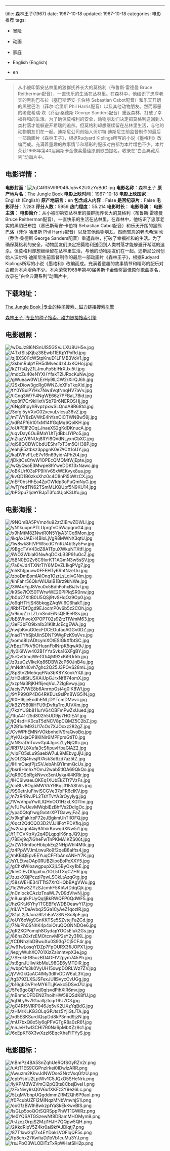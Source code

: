 
---
title: 森林王子(1967)
date: 1967-10-18
updated: 1967-10-18
categories: 电影推荐
tags:
- 冒险
- 动画
- 家庭

- English (English)
- en
---


> 从小被印第安丛林里的狼群抚养长大的莫格利（布鲁斯·雷德曼 Bruce Reitherman配音），一直快乐的生活在丛林里。在森林中，他结识了忠厚老实的黑豹巴布拉（塞巴斯蒂安·卡伯特 Sebastian Cabot配音）和乐天开朗的黑熊巴洛（菲尔·哈里斯 Phil Harris配音）以及其他动物朋友。然而邪恶的老虎希瑞·坎（乔治·桑德斯 George Sanders配音）重返森林，打破了幸福祥和的生活。为了确保莫格利的安全，动物朋友们决定把莫格利送回到人类村落才能躲避开希瑞的追杀。但莫格利却想继续留在丛林里生活，与他的动物朋友们在一起。迪斯尼公司创始人沃尔特·迪斯尼生前监督制作的最后一部动画片《森林王子》，根据Rudyard Kiplings所写的小说《墨格利》改编而成。充满着童趣的故事情节和精彩的配乐对白都为本片增色不少。本片荣获1968年第40届奥斯卡金像奖最佳原创歌曲提名，收录在“白金典藏系列”动画片中。

## **电影详情**：

**电影封面**：<img src="https://image.tmdb.org/t/p/w200/gC4Rf5VlRP046Jq5vK2UXzYqBdG.jpg" alt="/gC4Rf5VlRP046Jq5vK2UXzYqBdG.jpg" title="/gC4Rf5VlRP046Jq5vK2UXzYqBdG.jpg">
**电影名称**：森林王子
**原产地片名**：The Jungle Book
**电影上映时间**：1967-10-18
**电影上映国家**：English (English)
**原产地语言**：en
**包含成人内容**：False
**是否纪录片**：False
**电影评分**：7.283
**评分人数**：5959
**热门程度**：55.214
**电影时长**：
**电影导演**：
**电影主演**：
**电影简介**：从小被印第安丛林里的狼群抚养长大的莫格利（布鲁斯·雷德曼 Bruce Reitherman配音），一直快乐的生活在丛林里。在森林中，他结识了忠厚老实的黑豹巴布拉（塞巴斯蒂安·卡伯特 Sebastian Cabot配音）和乐天开朗的黑熊巴洛（菲尔·哈里斯 Phil Harris配音）以及其他动物朋友。然而邪恶的老虎希瑞·坎（乔治·桑德斯 George Sanders配音）重返森林，打破了幸福祥和的生活。为了确保莫格利的安全，动物朋友们决定把莫格利送回到人类村落才能躲避开希瑞的追杀。但莫格利却想继续留在丛林里生活，与他的动物朋友们在一起。迪斯尼公司创始人沃尔特·迪斯尼生前监督制作的最后一部动画片《森林王子》，根据Rudyard Kiplings所写的小说《墨格利》改编而成。充满着童趣的故事情节和精彩的配乐对白都为本片增色不少。本片荣获1968年第40届奥斯卡金像奖最佳原创歌曲提名，收录在“白金典藏系列”动画片中。

## **下载地址**：
[The Jungle Book |专业的种子搜索、磁力链接搜索引擎](https://movie.amd794.com:2083/?search=The%20Jungle%20Book&ordering=&mode=match_phrase&page_size=10&page=1)

[森林王子 |专业的种子搜索、磁力链接搜索引擎](https://movie.amd794.com:2083/?search=%E6%A3%AE%E6%9E%97%E7%8E%8B%E5%AD%90&ordering=&mode=match_phrase&page_size=10&page=1)
 

## **电影剧照**：
<img src="https://image.tmdb.org/t/p/original/wDxJz8l6NSnUlS5GSVJLXU8UH5e.jpg" alt="/wDxJz8l6NSnUlS5GSVJLXU8UH5e.jpg" title="/wDxJz8l6NSnUlS5GSVJLXU8UH5e.jpg"><img src="https://image.tmdb.org/t/p/original/4TxfSIsjXjbz38Ewb11EKpYPxRd.jpg" alt="/4TxfSIsjXjbz38Ewb11EKpYPxRd.jpg" title="/4TxfSIsjXjbz38Ewb11EKpYPxRd.jpg"><img src="https://image.tmdb.org/t/p/original/zj8XS0l1cWStpKnuD1LFMB3VoV1.jpg" alt="/zj8XS0l1cWStpKnuD1LFMB3VoV1.jpg" title="/zj8XS0l1cWStpKnuD1LFMB3VoV1.jpg"><img src="https://image.tmdb.org/t/p/original/3sbmRuIpYEH5dMvec4z4JxKQHoj.jpg" alt="/3sbmRuIpYEH5dMvec4z4JxKQHoj.jpg" title="/3sbmRuIpYEH5dMvec4z4JxKQHoj.jpg"><img src="https://image.tmdb.org/t/p/original/kZTfsQyZ1LJmuFp5bIHrXJxi5tl.jpg" alt="/kZTfsQyZ1LJmuFp5bIHrXJxi5tl.jpg" title="/kZTfsQyZ1LJmuFp5bIHrXJxi5tl.jpg"><img src="https://image.tmdb.org/t/p/original/mdcZu40eNYXHYfakT2IJRocKuNw.jpg" alt="/mdcZu40eNYXHYfakT2IJRocKuNw.jpg" title="/mdcZu40eNYXHYfakT2IJRocKuNw.jpg"><img src="https://image.tmdb.org/t/p/original/gWueaw0WLErHy9lLCW2rXirQJ6h.jpg" alt="/gWueaw0WLErHy9lLCW2rXirQJ6h.jpg" title="/gWueaw0WLErHy9lLCW2rXirQJ6h.jpg"><img src="https://image.tmdb.org/t/p/original/2SxDiow3gcRg0WNZJxXFsTkqXld.jpg" alt="/2SxDiow3gcRg0WNZJxXFsTkqXld.jpg" title="/2SxDiow3gcRg0WNZJxXFsTkqXld.jpg"><img src="https://image.tmdb.org/t/p/original/tY0Y8uiPYHx7Nw4VqtNnqHV7aVv.jpg" alt="/tY0Y8uiPYHx7Nw4VqtNnqHV7aVv.jpg" title="/tY0Y8uiPYHx7Nw4VqtNnqHV7aVv.jpg"><img src="https://image.tmdb.org/t/p/original/tiCnq3W7F4NgWE66z7PFBaL7Bid.jpg" alt="/tiCnq3W7F4NgWE66z7PFBaL7Bid.jpg" title="/tiCnq3W7F4NgWE66z7PFBaL7Bid.jpg"><img src="https://image.tmdb.org/t/p/original/qo8fl7Cr9kHxtVSb79r6NEROSHj.jpg" alt="/qo8fl7Cr9kHxtVSb79r6NEROSHj.jpg" title="/qo8fl7Cr9kHxtVSb79r6NEROSHj.jpg"><img src="https://image.tmdb.org/t/p/original/6NgGhpyhRvpzpxwSLQndA8R68td.jpg" alt="/6NgGhpyhRvpzpxwSLQndA8R68td.jpg" title="/6NgGhpyhRvpzpxwSLQndA8R68td.jpg"><img src="https://image.tmdb.org/t/p/original/3xfgi5yVXvC02xevuLvlcsa36vZ.jpg" alt="/3xfgi5yVXvC02xevuLvlcsa36vZ.jpg" title="/3xfgi5yVXvC02xevuLvlcsa36vZ.jpg"><img src="https://image.tmdb.org/t/p/original/mTWY8zBVWtE4hYsnOiCTWNBw59j.jpg" alt="/mTWY8zBVWtE4hYsnOiCTWNBw59j.jpg" title="/mTWY8zBVWtE4hYsnOiCTWNBw59j.jpg"><img src="https://image.tmdb.org/t/p/original/xdR4Ff6h101xM14ffGqMq6QolKH.jpg" alt="/xdR4Ff6h101xM14ffGqMq6QolKH.jpg" title="/xdR4Ff6h101xM14ffGqMq6QolKH.jpg"><img src="https://image.tmdb.org/t/p/original/oUtPEIF2OqLJnaeXS2gKdDKnucA.jpg" alt="/oUtPEIF2OqLJnaeXS2gKdDKnucA.jpg" title="/oUtPEIF2OqLJnaeXS2gKdDKnucA.jpg"><img src="https://image.tmdb.org/t/p/original/uqvDay6OuBMaYUtTjdBbLlYlPo5.jpg" alt="/uqvDay6OuBMaYUtTjdBbLlYlPo5.jpg" title="/uqvDay6OuBMaYUtTjdBbLlYlPo5.jpg"><img src="https://image.tmdb.org/t/p/original/nZlazW6NUq8RYI8QVdNLyxnCbXC.jpg" alt="/nZlazW6NUq8RYI8QVdNLyxnCbXC.jpg" title="/nZlazW6NUq8RYI8QVdNLyxnCbXC.jpg"><img src="https://image.tmdb.org/t/p/original/qIS8QCDWCbdUEShrFxT3m5QH38P.jpg" alt="/qIS8QCDWCbdUEShrFxT3m5QH38P.jpg" title="/qIS8QCDWCbdUEShrFxT3m5QH38P.jpg"><img src="https://image.tmdb.org/t/p/original/eahjE5ztbkz3ppgnK0e7ACX1oUY.jpg" alt="/eahjE5ztbkz3ppgnK0e7ACX1oUY.jpg" title="/eahjE5ztbkz3ppgnK0e7ACX1oUY.jpg"><img src="https://image.tmdb.org/t/p/original/kaDVFvPLeE7v16n69yidrAPh2t4.jpg" alt="/kaDVFvPLeE7v16n69yidrAPh2t4.jpg" title="/kaDVFvPLeE7v16n69yidrAPh2t4.jpg"><img src="https://image.tmdb.org/t/p/original/jDkjtOsCfwW1OPEcQMQMtWjEpte.jpg" alt="/jDkjtOsCfwW1OPEcQMQMtWjEpte.jpg" title="/jDkjtOsCfwW1OPEcQMQMtWjEpte.jpg"><img src="https://image.tmdb.org/t/p/original/wQyQsoE3Mwpe8hYweDDK13xNawc.jpg" alt="/wQyQsoE3Mwpe8hYweDDK13xNawc.jpg" title="/wQyQsoE3Mwpe8hYweDDK13xNawc.jpg"><img src="https://image.tmdb.org/t/p/original/oBKUrf03sPP9iVv65xWEKvyx8ua.jpg" alt="/oBKUrf03sPP9iVv65xWEKvyx8ua.jpg" title="/oBKUrf03sPP9iVv65xWEKvyx8ua.jpg"><img src="https://image.tmdb.org/t/p/original/kvQD1B6zksXhz0c4C8nPi5bWzCX.jpg" alt="/kvQD1B6zksXhz0c4C8nPi5bWzCX.jpg" title="/kvQD1B6zksXhz0c4C8nPi5bWzCX.jpg"><img src="https://image.tmdb.org/t/p/original/nEF0bsHhEa4ZpGWIdp3oPuQmNyG.jpg" alt="/nEF0bsHhEa4ZpGWIdp3oPuQmNyG.jpg" title="/nEF0bsHhEa4ZpGWIdp3oPuQmNyG.jpg"><img src="https://image.tmdb.org/t/p/original/wTjYedTN62TSmMLKQUpf5N9KU14.jpg" alt="/wTjYedTN62TSmMLKQUpf5N9KU14.jpg" title="/wTjYedTN62TSmMLKQUpf5N9KU14.jpg"><img src="https://image.tmdb.org/t/p/original/bPGpu7IjdeYBJpT3fc4UjoK3Ufx.jpg" alt="/bPGpu7IjdeYBJpT3fc4UjoK3Ufx.jpg" title="/bPGpu7IjdeYBJpT3fc4UjoK3Ufx.jpg">

## **电影海报**：
<img src="https://image.tmdb.org/t/p/original/9NQmBA5PVmz4u92ztZlErwZDWLl.jpg" alt="/9NQmBA5PVmz4u92ztZlErwZDWLl.jpg" title="/9NQmBA5PVmz4u92ztZlErwZDWLl.jpg"><img src="https://image.tmdb.org/t/p/original/yN1kuupnPTLUprgfvC5WapgrxG4.jpg" alt="/yN1kuupnPTLUprgfvC5WapgrxG4.jpg" title="/yN1kuupnPTLUprgfvC5WapgrxG4.jpg"><img src="https://image.tmdb.org/t/p/original/x9hMtM8ZNwtR0N5YjyA31Cq6Mon.jpg" alt="/x9hMtM8ZNwtR0N5YjyA31Cq6Mon.jpg" title="/x9hMtM8ZNwtR0N5YjyA31Cq6Mon.jpg"><img src="https://image.tmdb.org/t/p/original/ikqAxUAEH4BloLjVgR8MWNX3qtU.jpg" alt="/ikqAxUAEH4BloLjVgR8MWNX3qtU.jpg" title="/ikqAxUAEH4BloLjVgR8MWNX3qtU.jpg"><img src="https://image.tmdb.org/t/p/original/1w8wk8htVPW5cdCYnRU4bt5y5Fw.jpg" alt="/1w8wk8htVPW5cdCYnRU4bt5y5Fw.jpg" title="/1w8wk8htVPW5cdCYnRU4bt5y5Fw.jpg"><img src="https://image.tmdb.org/t/p/original/9BgcTVV43dZ8A1TpuXWkuNTXtfI.jpg" alt="/9BgcTVV43dZ8A1TpuXWkuNTXtfI.jpg" title="/9BgcTVV43dZ8A1TpuXWkuNTXtfI.jpg"><img src="https://image.tmdb.org/t/p/original/iWO2WblaIGNwAqDCkLB3P91uGcZ.jpg" alt="/iWO2WblaIGNwAqDCkLB3P91uGcZ.jpg" title="/iWO2WblaIGNwAqDCkLB3P91uGcZ.jpg"><img src="https://image.tmdb.org/t/p/original/5BN0EGZv6C9IxrKT1AGmN3w5sSV.jpg" alt="/5BN0EGZv6C9IxrKT1AGmN3w5sSV.jpg" title="/5BN0EGZv6C9IxrKT1AGmN3w5sSV.jpg"><img src="https://image.tmdb.org/t/p/original/7a6VJd4TXNrTlY6MDvZL1kqPVg7.jpg" alt="/7a6VJd4TXNrTlY6MDvZL1kqPVg7.jpg" title="/7a6VJd4TXNrTlY6MDvZL1kqPVg7.jpg"><img src="https://image.tmdb.org/t/p/original/nhKhtjpuvw0FFEHTy6RhtNzeLki.jpg" alt="/nhKhtjpuvw0FFEHTy6RhtNzeLki.jpg" title="/nhKhtjpuvw0FFEHTy6RhtNzeLki.jpg"><img src="https://image.tmdb.org/t/p/original/zboDmEomIAIOnq1OzrLsLqIvGNm.jpg" alt="/zboDmEomIAIOnq1OzrLsLqIvGNm.jpg" title="/zboDmEomIAIOnq1OzrLsLqIvGNm.jpg"><img src="https://image.tmdb.org/t/p/original/khFahr56QkrWlUialB1Brz9kNWe.jpg" alt="/khFahr56QkrWlUialB1Brz9kNWe.jpg" title="/khFahr56QkrWlUialB1Brz9kNWe.jpg"><img src="https://image.tmdb.org/t/p/original/3W4oFgJ8Veu0x5BdhFohxBiJtvI.jpg" alt="/3W4oFgJ8Veu0x5BdhFohxBiJtvI.jpg" title="/3W4oFgJ8Veu0x5BdhFohxBiJtvI.jpg"><img src="https://image.tmdb.org/t/p/original/k9Se7KX50TWrwWE20PlPlqSR0nw.jpg" alt="/k9Se7KX50TWrwWE20PlPlqSR0nw.jpg" title="/k9Se7KX50TWrwWE20PlPlqSR0nw.jpg"><img src="https://image.tmdb.org/t/p/original/b0p27XltB0U5QSj9tvSHqOz9Op0.jpg" alt="/b0p27XltB0U5QSj9tvSHqOz9Op0.jpg" title="/b0p27XltB0U5QSj9tvSHqOz9Op0.jpg"><img src="https://image.tmdb.org/t/p/original/o9qHTHjSrl8bkqgZAqWI6C6hakT.jpg" alt="/o9qHTHjSrl8bkqgZAqWI6C6hakT.jpg" title="/o9qHTHjSrl8bkqgZAqWI6C6hakT.jpg"><img src="https://image.tmdb.org/t/p/original/lRbf7DfOgd9EJocmP0v6b5z2COh.jpg" alt="/lRbf7DfOgd9EJocmP0v6b5z2COh.jpg" title="/lRbf7DfOgd9EJocmP0v6b5z2COh.jpg"><img src="https://image.tmdb.org/t/p/original/x9iuqZzrLZLmSndEiNsQElEeRSs.jpg" alt="/x9iuqZzrLZLmSndEiNsQElEeRSs.jpg" title="/x9iuqZzrLZLmSndEiNsQElEeRSs.jpg"><img src="https://image.tmdb.org/t/p/original/bE8VhvokXPOPT02s9ZrzTlWmM63.jpg" alt="/bE8VhvokXPOPT02s9ZrzTlWmM63.jpg" title="/bE8VhvokXPOPT02s9ZrzTlWmM63.jpg"><img src="https://image.tmdb.org/t/p/original/3eF3bFO9lxnIb31KIItJcEcgEWA.jpg" alt="/3eF3bFO9lxnIb31KIItJcEcgEWA.jpg" title="/3eF3bFO9lxnIb31KIItJcEcgEWA.jpg"><img src="https://image.tmdb.org/t/p/original/nwjbKvuG0ecFDCEOufaoAGGv0DZ.jpg" alt="/nwjbKvuG0ecFDCEOufaoAGGv0DZ.jpg" title="/nwjbKvuG0ecFDCEOufaoAGGv0DZ.jpg"><img src="https://image.tmdb.org/t/p/original/nadTYhSjbUlnSDNT9WgPzK9sVvs.jpg" alt="/nadTYhSjbUlnSDNT9WgPzK9sVvs.jpg" title="/nadTYhSjbUlnSDNT9WgPzK9sVvs.jpg"><img src="https://image.tmdb.org/t/p/original/xomd8IzADtcymXOtESIGkXfbtSC.jpg" alt="/xomd8IzADtcymXOtESIGkXfbtSC.jpg" title="/xomd8IzADtcymXOtESIGkXfbtSC.jpg"><img src="https://image.tmdb.org/t/p/original/rBpzTPkV5OHusnFblNrpK5qwA9J.jpg" alt="/rBpzTPkV5OHusnFblNrpK5qwA9J.jpg" title="/rBpzTPkV5OHusnFblNrpK5qwA9J.jpg"><img src="https://image.tmdb.org/t/p/original/ly0i6lWw402B1YYaSvka16XFgBY.jpg" alt="/ly0i6lWw402B1YYaSvka16XFgBY.jpg" title="/ly0i6lWw402B1YYaSvka16XFgBY.jpg"><img src="https://image.tmdb.org/t/p/original/5rQvttmqIWeGDi4jM92xKi9Ur5b.jpg" alt="/5rQvttmqIWeGDi4jM92xKi9Ur5b.jpg" title="/5rQvttmqIWeGDi4jM92xKi9Ur5b.jpg"><img src="https://image.tmdb.org/t/p/original/z9zuCzVlkeKq86DBW2cP60JnB4u.jpg" alt="/z9zuCzVlkeKq86DBW2cP60JnB4u.jpg" title="/z9zuCzVlkeKq86DBW2cP60JnB4u.jpg"><img src="https://image.tmdb.org/t/p/original/mNdtNI0vh7ghc2Q25J3POvS28mL.jpg" alt="/mNdtNI0vh7ghc2Q25J3POvS28mL.jpg" title="/mNdtNI0vh7ghc2Q25J3POvS28mL.jpg"><img src="https://image.tmdb.org/t/p/original/8pStv2Me5qqFNa3bK8YXookYiQI.jpg" alt="/8pStv2Me5qqFNa3bK8YXookYiQI.jpg" title="/8pStv2Me5qqFNa3bK8YXookYiQI.jpg"><img src="https://image.tmdb.org/t/p/original/zH2eliStUSXAiUpGJrxNf874omX.jpg" alt="/zH2eliStUSXAiUpGJrxNf874omX.jpg" title="/zH2eliStUSXAiUpGJrxNf874omX.jpg"><img src="https://image.tmdb.org/t/p/original/xzpNa3RjKHfIijeqVuL72IgBvwy.jpg" alt="/xzpNa3RjKHfIijeqVuL72IgBvwy.jpg" title="/xzpNa3RjKHfIijeqVuL72IgBvwy.jpg"><img src="https://image.tmdb.org/t/p/original/aciy7VWE8b6AnrnpGst4g0IK8WI.jpg" alt="/aciy7VWE8b6AnrnpGst4g0IK8WI.jpg" title="/aciy7VWE8b6AnrnpGst4g0IK8WI.jpg"><img src="https://image.tmdb.org/t/p/original/9YP99QP4D64RKEUs9slPnBWG5lN.jpg" alt="/9YP99QP4D64RKEUs9slPnBWG5lN.jpg" title="/9YP99QP4D64RKEUs9slPnBWG5lN.jpg"><img src="https://image.tmdb.org/t/p/original/lt0Hl6jjeEodhENLjDYTcmDMvvc.jpg" alt="/lt0Hl6jjeEodhENLjDYTcmDMvvc.jpg" title="/lt0Hl6jjeEodhENLjDYTcmDMvvc.jpg"><img src="https://image.tmdb.org/t/p/original/kB2Y580liHFU9tDvftaTrqJUVXm.jpg" alt="/kB2Y580liHFU9tDvftaTrqJUVXm.jpg" title="/kB2Y580liHFU9tDvftaTrqJUVXm.jpg"><img src="https://image.tmdb.org/t/p/original/7kzYUGb811urV64OBFmPwZxUued.jpg" alt="/7kzYUGb811urV64OBFmPwZxUued.jpg" title="/7kzYUGb811urV64OBFmPwZxUued.jpg"><img src="https://image.tmdb.org/t/p/original/1tuA41r25d802h5UD9js7HGlEAf.jpg" alt="/1tuA41r25d802h5UD9js7HGlEAf.jpg" title="/1tuA41r25d802h5UD9js7HGlEAf.jpg"><img src="https://image.tmdb.org/t/p/original/jQ4sdHK0caT5dNCV8pCQMZ5C2bZ.jpg" alt="/jQ4sdHK0caT5dNCV8pCQMZ5C2bZ.jpg" title="/jQ4sdHK0caT5dNCV8pCQMZ5C2bZ.jpg"><img src="https://image.tmdb.org/t/p/original/t2B1urM93U17cOs7XJOcxz282gZ.jpg" alt="/t2B1urM93U17cOs7XJOcxz282gZ.jpg" title="/t2B1urM93U17cOs7XJOcxz282gZ.jpg"><img src="https://image.tmdb.org/t/p/original/CvWPhEMNrVOkbnhdIV9raQvoBq.jpg" alt="/CvWPhEMNrVOkbnhdIV9raQvoBq.jpg" title="/CvWPhEMNrVOkbnhdIV9raQvoBq.jpg"><img src="https://image.tmdb.org/t/p/original/fyKUxjaOP8KINir6MPFprsGtiT0.jpg" alt="/fyKUxjaOP8KINir6MPFprsGtiT0.jpg" title="/fyKUxjaOP8KINir6MPFprsGtiT0.jpg"><img src="https://image.tmdb.org/t/p/original/aNSraDnTuvvGp4JgcsZLyNjQftc.jpg" alt="/aNSraDnTuvvGp4JgcsZLyNjQftc.jpg" title="/aNSraDnTuvvGp4JgcsZLyNjQftc.jpg"><img src="https://image.tmdb.org/t/p/original/lRI7ML8Xufa3cSfipuvHbaGlAZ2.jpg" alt="/lRI7ML8Xufa3cSfipuvHbaGlAZ2.jpg" title="/lRI7ML8Xufa3cSfipuvHbaGlAZ2.jpg"><img src="https://image.tmdb.org/t/p/original/vipFO5sLu9SaebW7uL9MEbvgJjU.jpg" alt="/vipFO5sLu9SaebW7uL9MEbvgJjU.jpg" title="/vipFO5sLu9SaebW7uL9MEbvgJjU.jpg"><img src="https://image.tmdb.org/t/p/original/sOfZSj4hvsjR7Ask3d6zd7az5tZ.jpg" alt="/sOfZSj4hvsjR7Ask3d6zd7az5tZ.jpg" title="/sOfZSj4hvsjR7Ask3d6zd7az5tZ.jpg"><img src="https://image.tmdb.org/t/p/original/lHlmOaqfPjzSVJebAhQYImmQcUs.jpg" alt="/lHlmOaqfPjzSVJebAhQYImmQcUs.jpg" title="/lHlmOaqfPjzSVJebAhQYImmQcUs.jpg"><img src="https://image.tmdb.org/t/p/original/bsr6HmhxYOmJ2wab5tlOA69QkQo.jpg" alt="/bsr6HmhxYOmJ2wab5tlOA69QkQo.jpg" title="/bsr6HmhxYOmJ2wab5tlOA69QkQo.jpg"><img src="https://image.tmdb.org/t/p/original/qR6OSbRgkNvvx3xnUyka4l4KRlr.jpg" alt="/qR6OSbRgkNvvx3xnUyka4l4KRlr.jpg" title="/qR6OSbRgkNvvx3xnUyka4l4KRlr.jpg"><img src="https://image.tmdb.org/t/p/original/lHC6lwaeuQKEq1XUbEkZTf7VzFs.jpg" alt="/lHC6lwaeuQKEq1XUbEkZTf7VzFs.jpg" title="/lHC6lwaeuQKEq1XUbEkZTf7VzFs.jpg"><img src="https://image.tmdb.org/t/p/original/coBLv8Og5MWVkYRKqij31FAShVs.jpg" alt="/coBLv8Og5MWVkYRKqij31FAShVs.jpg" title="/coBLv8Og5MWVkYRKqij31FAShVs.jpg"><img src="https://image.tmdb.org/t/p/original/9S0etrJuFhvISCGVe37pFR6cIKV.jpg" alt="/9S0etrJuFhvISCGVe37pFR6cIKV.jpg" title="/9S0etrJuFhvISCGVe37pFR6cIKV.jpg"><img src="https://image.tmdb.org/t/p/original/n7zRrIRvJPL2TsYTvYA3rOyylyg.jpg" alt="/n7zRrIRvJPL2TsYTvYA3rOyylyg.jpg" title="/n7zRrIRvJPL2TsYTvYA3rOyylyg.jpg"><img src="https://image.tmdb.org/t/p/original/1VwVhpuYwtLIQHnOO1HzxLKGTIm.jpg" alt="/1VwVhpuYwtLIQHnOO1HzxLKGTIm.jpg" title="/1VwVhpuYwtLIQHnOO1HzxLKGTIm.jpg"><img src="https://image.tmdb.org/t/p/original/v1UFwUevMWqblEzBhfVs2DdigOc.jpg" alt="/v1UFwUevMWqblEzBhfVs2DdigOc.jpg" title="/v1UFwUevMWqblEzBhfVs2DdigOc.jpg"><img src="https://image.tmdb.org/t/p/original/ypa0QtqfrwgGxbtrXPTGawyjFaZ.jpg" alt="/ypa0QtqfrwgGxbtrXPTGawyjFaZ.jpg" title="/ypa0QtqfrwgGxbtrXPTGawyjFaZ.jpg"><img src="https://image.tmdb.org/t/p/original/x9kqFakIrpF72eJBgkmUhTIIOFQ.jpg" alt="/x9kqFakIrpF72eJBgkmUhTIIOFQ.jpg" title="/x9kqFakIrpF72eJBgkmUhTIIOFQ.jpg"><img src="https://image.tmdb.org/t/p/original/6qct2QdCQO3D2VJJIIFoYPDKflq.jpg" alt="/6qct2QdCQO3D2VJJIIFoYPDKflq.jpg" title="/6qct2QdCQO3D2VJJIIFoYPDKflq.jpg"><img src="https://image.tmdb.org/t/p/original/w2oJqml4iy9AhiirKxwqdXNw5i1.jpg" alt="/w2oJqml4iy9AhiirKxwqdXNw5i1.jpg" title="/w2oJqml4iy9AhiirKxwqdXNw5i1.jpg"><img src="https://image.tmdb.org/t/p/original/f1jTCVKtrXy2q4DLqpqlK6nqJQ9.jpg" alt="/f1jTCVKtrXy2q4DLqpqlK6nqJQ9.jpg" title="/f1jTCVKtrXy2q4DLqpqlK6nqJQ9.jpg"><img src="https://image.tmdb.org/t/p/original/78Evj9q7iGheFwTnPKMA1KZS06t.jpg" alt="/78Evj9q7iGheFwTnPKMA1KZS06t.jpg" title="/78Evj9q7iGheFwTnPKMA1KZS06t.jpg"><img src="https://image.tmdb.org/t/p/original/xZW16mfooHbkpkEq2NHpWhl4Mtk.jpg" alt="/xZW16mfooHbkpkEq2NHpWhl4Mtk.jpg" title="/xZW16mfooHbkpkEq2NHpWhl4Mtk.jpg"><img src="https://image.tmdb.org/t/p/original/z4PpWVJmLtwuRo9f2qeB8aIfts4.jpg" alt="/z4PpWVJmLtwuRo9f2qeB8aIfts4.jpg" title="/z4PpWVJmLtwuRo9f2qeB8aIfts4.jpg"><img src="https://image.tmdb.org/t/p/original/mKBiQEpvEEYuqCFFfoAnxANHY7K.jpg" alt="/mKBiQEpvEEYuqCFFfoAnxANHY7K.jpg" title="/mKBiQEpvEEYuqCFFfoAnxANHY7K.jpg"><img src="https://image.tmdb.org/t/p/original/sYLEtvaOAp0RUB2lipoEoPoXXY5.jpg" alt="/sYLEtvaOAp0RUB2lipoEoPoXXY5.jpg" title="/sYLEtvaOAp0RUB2lipoEoPoXXY5.jpg"><img src="https://image.tmdb.org/t/p/original/gChklWloawgpupX2jL5ByOxy1bE.jpg" alt="/gChklWloawgpupX2jL5ByOxy1bE.jpg" title="/gChklWloawgpupX2jL5ByOxy1bE.jpg"><img src="https://image.tmdb.org/t/p/original/kIeCIEvO0gaihxZIOL5tTXqCZHR.jpg" alt="/kIeCIEvO0gaihxZIOL5tTXqCZHR.jpg" title="/kIeCIEvO0gaihxZIOL5tTXqCZHR.jpg"><img src="https://image.tmdb.org/t/p/original/zuzkXQjPczzl7qwLSCkLtAzqGtg.jpg" alt="/zuzkXQjPczzl7qwLSCkLtAzqGtg.jpg" title="/zuzkXQjPczzl7qwLSCkLtAzqGtg.jpg"><img src="https://image.tmdb.org/t/p/original/58sWEHE34iTTtS7XrOHQbBAgVWu.jpg" alt="/58sWEHE34iTTtS7XrOHQbBAgVWu.jpg" title="/58sWEHE34iTTtS7XrOHQbBAgVWu.jpg"><img src="https://image.tmdb.org/t/p/original/1c2Ww3ZYzSJcmhF5KiAvtDdqCjk.jpg" alt="/1c2Ww3ZYzSJcmhF5KiAvtDdqCjk.jpg" title="/1c2Ww3ZYzSJcmhF5KiAvtDdqCjk.jpg"><img src="https://image.tmdb.org/t/p/original/nCnIockCAzlzTnaWL7vD9dVhvNj.jpg" alt="/nCnIockCAzlzTnaWL7vD9dVhvNj.jpg" title="/nCnIockCAzlzTnaWL7vD9dVhvNj.jpg"><img src="https://image.tmdb.org/t/p/original/n9uaqIkPUyQqIjBkRWQFP0QdWF5.jpg" alt="/n9uaqIkPUyQqIjBkRWQFP0QdWF5.jpg" title="/n9uaqIkPUyQqIjBkRWQFP0QdWF5.jpg"><img src="https://image.tmdb.org/t/p/original/hzGKtJ6Yhy1TCEBFeWDBOeawYI7.jpg" alt="/hzGKtJ6Yhy1TCEBFeWDBOeawYI7.jpg" title="/hzGKtJ6Yhy1TCEBFeWDBOeawYI7.jpg"><img src="https://image.tmdb.org/t/p/original/riLWYDeAvbq25Ga1CyAeZ1qozIR.jpg" alt="/riLWYDeAvbq25Ga1CyAeZ1qozIR.jpg" title="/riLWYDeAvbq25Ga1CyAeZ1qozIR.jpg"><img src="https://image.tmdb.org/t/p/original/81pL2j3Junz6fzhEaVzSNE8c8pF.jpg" alt="/81pL2j3Junz6fzhEaVzSNE8c8pF.jpg" title="/81pL2j3Junz6fzhEaVzSNE8c8pF.jpg"><img src="https://image.tmdb.org/t/p/original/oUY6oWg9GnKKTSe5SZvtejFaZCd.jpg" alt="/oUY6oWg9GnKKTSe5SZvtejFaZCd.jpg" title="/oUY6oWg9GnKKTSe5SZvtejFaZCd.jpg"><img src="https://image.tmdb.org/t/p/original/7NuPh0SNhK4p4xiOruQQONNDOe6.jpg" alt="/7NuPh0SNhK4p4xiOruQQONNDOe6.jpg" title="/7NuPh0SNhK4p4xiOruQQONNDOe6.jpg"><img src="https://image.tmdb.org/t/p/original/gR2XCPomqh8GydapYOOsEIuk2Gs.jpg" alt="/gR2XCPomqh8GydapYOOsEIuk2Gs.jpg" title="/gR2XCPomqh8GydapYOOsEIuk2Gs.jpg"><img src="https://image.tmdb.org/t/p/original/86hsZOxfzEMOtcnvMP2sY2y31KL.jpg" alt="/86hsZOxfzEMOtcnvMP2sY2y31KL.jpg" title="/86hsZOxfzEMOtcnvMP2sY2y31KL.jpg"><img src="https://image.tmdb.org/t/p/original/fCDNhzlbDBwuXu0S93q7Cj5CF4r.jpg" alt="/fCDNhzlbDBwuXu0S93q7Cj5CF4r.jpg" title="/fCDNhzlbDBwuXu0S93q7Cj5CF4r.jpg"><img src="https://image.tmdb.org/t/p/original/w91wLosqYDZp7FpOURX3fIJOPX1.jpg" alt="/w91wLosqYDZp7FpOURX3fIJOPX1.jpg" title="/w91wLosqYDZp7FpOURX3fIJOPX1.jpg"><img src="https://image.tmdb.org/t/p/original/iepjyWuhXO701XizZaimhtvpX3e.jpg" alt="/iepjyWuhXO701XizZaimhtvpX3e.jpg" title="/iepjyWuhXO701XizZaimhtvpX3e.jpg"><img src="https://image.tmdb.org/t/p/original/7SEokEfB5uzBD4OFIV2pym745Ph.jpg" alt="/7SEokEfB5uzBD4OFIV2pym745Ph.jpg" title="/7SEokEfB5uzBD4OFIV2pym745Ph.jpg"><img src="https://image.tmdb.org/t/p/original/st8gnJUlIwikbMuL98GE6yMTDiR.jpg" alt="/st8gnJUlIwikbMuL98GE6yMTDiR.jpg" title="/st8gnJUlIwikbMuL98GE6yMTDiR.jpg"><img src="https://image.tmdb.org/t/p/original/wbpOfs3k0VyUH15xwpDORLWz7ZV.jpg" alt="/wbpOfs3k0VyUH15xwpDORLWz7ZV.jpg" title="/wbpOfs3k0VyUH15xwpDORLWz7ZV.jpg"><img src="https://image.tmdb.org/t/p/original/jVViGkQaAC4lMy3dlfvDDW6uL3V.jpg" alt="/jVViGkQaAC4lMy3dlfvDDW6uL3V.jpg" title="/jVViGkQaAC4lMy3dlfvDDW6uL3V.jpg"><img src="https://image.tmdb.org/t/p/original/tg379ZLXSJSFexJUIlSvycCvUGg.jpg" alt="/tg379ZLXSJSFexJUIlSvycCvUGg.jpg" title="/tg379ZLXSJSFexJUIlSvycCvUGg.jpg"><img src="https://image.tmdb.org/t/p/original/b16gbGVPreMY6TLjKwkc5DSvd7U.jpg" alt="/b16gbGVPreMY6TLjKwkc5DSvd7U.jpg" title="/b16gbGVPreMY6TLjKwkc5DSvd7U.jpg"><img src="https://image.tmdb.org/t/p/original/5Fe9goGij7vd0qisvdPihXlR6mv.jpg" alt="/5Fe9goGij7vd0qisvdPihXlR6mv.jpg" title="/5Fe9goGij7vd0qisvdPihXlR6mv.jpg"><img src="https://image.tmdb.org/t/p/original/nBnmcDFDEN27noihHW58QSdK8fU.jpg" alt="/nBnmcDFDEN27noihHW58QSdK8fU.jpg" title="/nBnmcDFDEN27noihHW58QSdK8fU.jpg"><img src="https://image.tmdb.org/t/p/original/iqDiLyAv7IGoalljztcqrf6U7C3.jpg" alt="/iqDiLyAv7IGoalljztcqrf6U7C3.jpg" title="/iqDiLyAv7IGoalljztcqrf6U7C3.jpg"><img src="https://image.tmdb.org/t/p/original/gC4Rf5VlRP046Jq5vK2UXzYqBdG.jpg" alt="/gC4Rf5VlRP046Jq5vK2UXzYqBdG.jpg" title="/gC4Rf5VlRP046Jq5vK2UXzYqBdG.jpg"><img src="https://image.tmdb.org/t/p/original/zHMrKLKG3OLqGPJtsz5YjiGtJTA.jpg" alt="/zHMrKLKG3OLqGPJtsz5YjiGtJTA.jpg" title="/zHMrKLKG3OLqGPJtsz5YjiGtJTA.jpg"><img src="https://image.tmdb.org/t/p/original/xd5ESKSurdiQspDd8kP3nnd9jzN.jpg" alt="/xd5ESKSurdiQspDd8kP3nnd9jzN.jpg" title="/xd5ESKSurdiQspDd8kP3nnd9jzN.jpg"><img src="https://image.tmdb.org/t/p/original/mU7bxQ8x5ly6qPFVGTgR8a0zR6f.jpg" alt="/mU7bxQ8x5ly6qPFVGTgR8a0zR6f.jpg" title="/mU7bxQ8x5ly6qPFVGTgR8a0zR6f.jpg"><img src="https://image.tmdb.org/t/p/original/nnJvH1wl3CHI7R0Na6pMbXZz9c1.jpg" alt="/nnJvH1wl3CHI7R0Na6pMbXZz9c1.jpg" title="/nnJvH1wl3CHI7R0Na6pMbXZz9c1.jpg"><img src="https://image.tmdb.org/t/p/original/6cEpKF8X3wXzzl6EqcXhaFlTYyS.jpg" alt="/6cEpKF8X3wXzzl6EqcXhaFlTYyS.jpg" title="/6cEpKF8X3wXzzl6EqcXhaFlTYyS.jpg">

## **电影图标**：
<img src="https://image.tmdb.org/t/p/original/nBmPz4BA5SnZqhUeRQfSGyRZn2r.png" alt="/nBmPz4BA5SnZqhUeRQfSGyRZn2r.png" title="/nBmPz4BA5SnZqhUeRQfSGyRZn2r.png"><img src="https://image.tmdb.org/t/p/original/uAtT1ES9CGPnzlrkei0IDwlzARR.png" alt="/uAtT1ES9CGPnzlrkei0IDwlzARR.png" title="/uAtT1ES9CGPnzlrkei0IDwlzARR.png"><img src="https://image.tmdb.org/t/p/original/Awuzm2KkwJdNWOse3NrzVsqGfzU.png" alt="/Awuzm2KkwJdNWOse3NrzVsqGfzU.png" title="/Awuzm2KkwJdNWOse3NrzVsqGfzU.png"><img src="https://image.tmdb.org/t/p/original/epbYsbU2LptWv1C5JQxO5SHeNrk.png" alt="/epbYsbU2LptWv1C5JQxO5SHeNrk.png" title="/epbYsbU2LptWv1C5JQxO5SHeNrk.png"><img src="https://image.tmdb.org/t/p/original/lyKPMBW2VmCi2pQBts8CbsjBveH.png" alt="/lyKPMBW2VmCi2pQBts8CbsjBveH.png" title="/lyKPMBW2VmCi2pQBts8CbsjBveH.png"><img src="https://image.tmdb.org/t/p/original/zFxNivy9sQ0V6ufXKFz3Y9ez6Lc.png" alt="/zFxNivy9sQ0V6ufXKFz3Y9ez6Lc.png" title="/zFxNivy9sQ0V6ufXKFz3Y9ez6Lc.png"><img src="https://image.tmdb.org/t/p/original/5LqMVbhpUQgddmmZRM2Qh6P9aoI.png" alt="/5LqMVbhpUQgddmmZRM2Qh6P9aoI.png" title="/5LqMVbhpUQgddmmZRM2Qh6P9aoI.png"><img src="https://image.tmdb.org/t/p/original/f0PcubUZFI2MINqzMNbVmvhjS1i.png" alt="/f0PcubUZFI2MINqzMNbVmvhjS1i.png" title="/f0PcubUZFI2MINqzMNbVmvhjS1i.png"><img src="https://image.tmdb.org/t/p/original/ooGfzBWlhBwkzpIYaSkEkKwvBIS.png" alt="/ooGfzBWlhBwkzpIYaSkEkKwvBIS.png" title="/ooGfzBWlhBwkzpIYaSkEkKwvBIS.png"><img src="https://image.tmdb.org/t/p/original/lsGLp5ooQOtSQRSppPhWT1GWiRz.png" alt="/lsGLp5ooQOtSQRSppPhWT1GWiRz.png" title="/lsGLp5ooQOtSQRSppPhWT1GWiRz.png"><img src="https://image.tmdb.org/t/p/original/le0YQSATGSzewNf8DRamMHOMym9.png" alt="/le0YQSATGSzewNf8DRamMHOMym9.png" title="/le0YQSATGSzewNf8DRamMHOMym9.png"><img src="https://image.tmdb.org/t/p/original/trJzezOrpjS2Mzi1HJH7QQpw5QH.png" alt="/trJzezOrpjS2Mzi1HJH7QQpw5QH.png" title="/trJzezOrpjS2Mzi1HJH7QQpw5QH.png"><img src="https://image.tmdb.org/t/p/original/2KkdRipV5Z4kr0ai9kfAJDlqtj7.png" alt="/2KkdRipV5Z4kr0ai9kfAJDlqtj7.png" title="/2KkdRipV5Z4kr0ai9kfAJDlqtj7.png"><img src="https://image.tmdb.org/t/p/original/87T1xw2qf7x4EYDakLVOFlqQF5s.png" alt="/87T1xw2qf7x4EYDakLVOFlqQF5s.png" title="/87T1xw2qf7x4EYDakLVOFlqQF5s.png"><img src="https://image.tmdb.org/t/p/original/fp8ehx27KwfiaDj1bVb1cuMu3YJ.png" alt="/fp8ehx27KwfiaDj1bVb1cuMu3YJ.png" title="/fp8ehx27KwfiaDj1bVb1cuMu3YJ.png"><img src="https://image.tmdb.org/t/p/original/rsJPbO3WLODlTzTxRpWHatSlH2p.png" alt="/rsJPbO3WLODlTzTxRpWHatSlH2p.png" title="/rsJPbO3WLODlTzTxRpWHatSlH2p.png">
